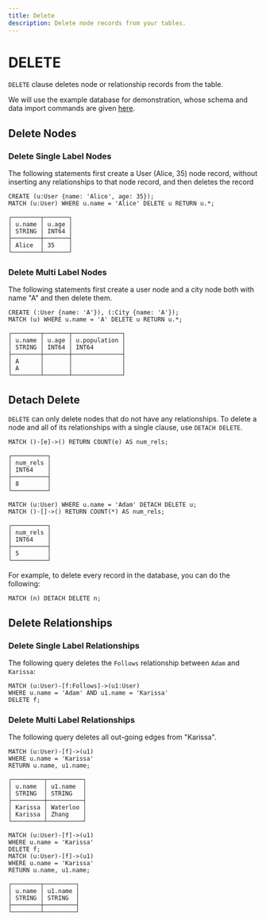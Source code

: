 ```yaml
---
title: Delete
description: Delete node records from your tables.
---
```


# DELETE
`DELETE` clause deletes node or relationship records from the table.

We will use the example database for demonstration, whose schema and data import commands are given [here](/cypher/data-manipulation-clauses/example-database).

## Delete Nodes

### Delete Single Label Nodes
The following statements first create a User (Alice, 35) node record, without inserting any relationships to that node record, and then deletes the record

```cypher
CREATE (u:User {name: 'Alice', age: 35});
MATCH (u:User) WHERE u.name = 'Alice' DELETE u RETURN u.*;
```
```
┌────────┬───────┐
│ u.name │ u.age │
│ STRING │ INT64 │
├────────┼───────┤
│ Alice  │ 35    │
└────────┴───────┘
```

### Delete Multi Label Nodes
The following statements first create a user node and a city node both with name "A" and then delete them. 
```cypher
CREATE (:User {name: 'A'}), (:City {name: 'A'});
MATCH (u) WHERE u.name = 'A' DELETE u RETURN u.*;
```
```
┌────────┬───────┬──────────────┐
│ u.name │ u.age │ u.population │
│ STRING │ INT64 │ INT64        │
├────────┼───────┼──────────────┤
│ A      │       │              │
│ A      │       │              │
└────────┴───────┴──────────────┘
```

## Detach Delete
`DELETE` can only delete nodes that do not have any relationships. To delete a node and all of its relationships with
a single clause, use `DETACH DELETE`.

```cypher
MATCH ()-[e]->() RETURN COUNT(e) AS num_rels;
```
```
┌──────────┐
│ num_rels │
│ INT64    │
├──────────┤
│ 8        │
└──────────┘
```
```cypher
MATCH (u:User) WHERE u.name = 'Adam' DETACH DELETE u;
MATCH ()-[]->() RETURN COUNT(*) AS num_rels;
```
```
┌──────────┐
│ num_rels │
│ INT64    │
├──────────┤
│ 5        │
└──────────┘
```

For example, to delete every record in the database, you can do the following:
```cypher
MATCH (n) DETACH DELETE n;
```

## Delete Relationships

### Delete Single Label Relationships
The following query deletes the `Follows` relationship between `Adam` and `Karissa`:
```
MATCH (u:User)-[f:Follows]->(u1:User)
WHERE u.name = 'Adam' AND u1.name = 'Karissa'
DELETE f;
```


### Delete Multi Label Relationships

The following query deletes all out-going edges from "Karissa".
```cypher
MATCH (u:User)-[f]->(u1)
WHERE u.name = 'Karissa' 
RETURN u.name, u1.name;
```
```
┌─────────┬──────────┐
│ u.name  │ u1.name  │
│ STRING  │ STRING   │
├─────────┼──────────┤
│ Karissa │ Waterloo │
│ Karissa │ Zhang    │
└─────────┴──────────┘
```
```cypher
MATCH (u:User)-[f]->(u1)
WHERE u.name = 'Karissa' 
DELETE f;
MATCH (u:User)-[f]->(u1)
WHERE u.name = 'Karissa' 
RETURN u.name, u1.name;
```
```
┌────────┬─────────┐
│ u.name │ u1.name │
│ STRING │ STRING  │
├────────┼─────────┤
└────────┴─────────┘
```
